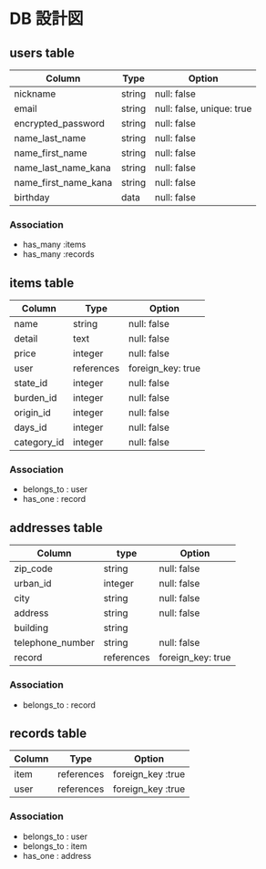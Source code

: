 # DB 設計図

## users table

| Column                | Type    | Option                    |
| --------------------- | ------- | ------------------------- |
| nickname              | string  | null: false               |
| email                 | string  | null: false, unique: true |
| encrypted_password    | string  | null: false               |
| name_last_name        | string  | null: false               |
| name_first_name       | string  | null: false               |
| name_last_name_kana   | string  | null: false               |
| name_first_name_kana  | string  | null: false               |
| birthday              | data    | null: false               |

### Association

* has_many :items
* has_many :records


## items table

| Column      | Type       |Option             |
| ----------- | ---------- | ----------------- |
| name        | string     | null: false       |
| detail      | text       | null: false       |
| price       | integer    | null: false       |
| user        | references | foreign_key: true |
| state_id    | integer    | null: false       |
| burden_id   | integer    | null: false       |
| origin_id   | integer    | null: false       |
| days_id     | integer    | null: false       |
| category_id | integer    | null: false       |

### Association

* belongs_to : user
* has_one : record


## addresses table

| Column           | type       | Option            |
| ---------------- | ---------- | ----------------- |
| zip_code         | string     | null: false       |
| urban_id         | integer    | null: false       |
| city             | string     | null: false       |
| address          | string     | null: false       |
| building         | string     |                   |
| telephone_number | string     | null: false       |
| record           | references | foreign_key: true |

### Association

* belongs_to : record

## records table

| Column | Type       | Option            |
| ------ | ---------- | ----------------- |
| item   | references | foreign_key :true |
| user   | references | foreign_key :true |

### Association

* belongs_to : user
* belongs_to : item
* has_one : address


